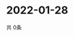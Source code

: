 # 2022-01-28
  共 0条

  <!-- BEGIN -->
  <!-- 最后更新时间Fri Jan 28 2022 15:04:17 GMT+0000 (Coordinated Universal Time) -->
  
  <!-- END -->
  
  